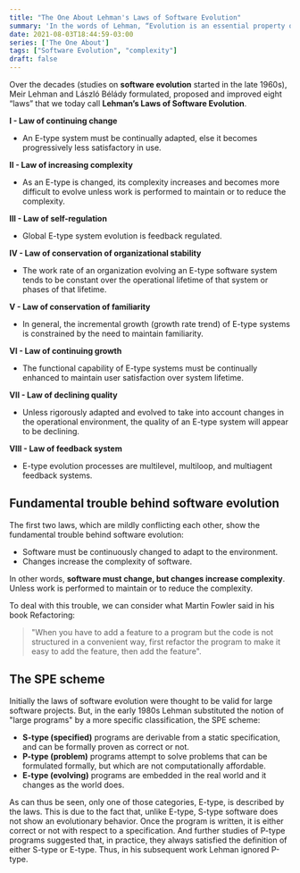 ```yaml
---
title: "The One About Lehman's Laws of Software Evolution"
summary: 'In the words of Lehman, “Evolution is an essential property of real-world software” and “As your needs change, your criteria for satisfaction changes”'
date: 2021-08-03T18:44:59-03:00
series: ['The One About']
tags: ["Software Evolution", "complexity"]
draft: false
---
```


Over the decades (studies on **software evolution** started in the late 1960s), Meir Lehman and László Bélády formulated, proposed and improved eight “laws” that we today call **Lehman’s Laws of Software Evolution**.

**I	- Law of continuing change**
- An E-type system must be continually adapted, else it becomes progressively less satisfactory in use.

**II - Law of increasing complexity**
- As an E-type is changed, its complexity increases and becomes more difficult to evolve unless work is performed to maintain or to reduce the complexity.

**III - Law of self-regulation**
- Global E-type system evolution is feedback regulated.

**IV - Law of conservation of organizational stability**
- The work rate of an organization evolving an E-type software system tends to be constant over the operational lifetime of that system or phases of that lifetime.

**V - Law of conservation of familiarity**
- In general, the incremental growth (growth rate trend) of E-type systems is constrained by the need to maintain familiarity.

**VI - Law of continuing growth**
- The functional capability of E-type systems must be continually enhanced to maintain user satisfaction over system lifetime.

**VII - Law of declining quality**
- Unless rigorously adapted and evolved to take into account changes in the operational environment, the quality of an E-type system will appear to be declining.

**VIII - Law of feedback system**
- E-type evolution processes are multilevel, multiloop, and multiagent feedback systems.


## Fundamental trouble behind software evolution

The first two laws, which are mildly conflicting each other, show the fundamental trouble behind software evolution:

- Software must be continuously changed to adapt to the environment.
- Changes increase the complexity of software.

In other words, **software must change, but changes increase complexity**. Unless work is performed to maintain or to reduce the complexity.

To deal with this trouble, we can consider what Martin Fowler said in his book Refactoring:

> "When you have to add a feature to a program but the code is not structured in a convenient way, first refactor the program to make it easy to add the feature, then add the feature".

## The SPE scheme

Initially the laws of software evolution were thought to be valid for large software projects.
But, in the early 1980s Lehman substituted the notion of "large programs" by a more specific classification, the SPE scheme:

- **S-type (specified)** programs are derivable from a static specification, and can be formally proven as correct or not.
- **P-type (problem)** programs attempt to solve problems that can be formulated formally, but which are not computationally affordable. 
- **E-type (evolving)** programs are embedded in the real world and it changes as the world does.

As can thus be seen, only one of those categories, E-type, is described by the laws.
This is due to the fact that, unlike E-type, S-type software does not show an evolutionary behavior. Once the program is written, it is either correct or not with respect to a specification.
And further studies of P-type programs suggested that, in practice, they always satisfied the definition of either S-type or E-type. Thus, in his subsequent work Lehman ignored P-type.
